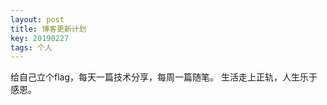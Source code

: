```yaml
---
layout: post
title: 博客更新计划
key: 20190227
tags: 个人
---
```


给自己立个flag，每天一篇技术分享，每周一篇随笔。
生活走上正轨，人生乐于感恩。